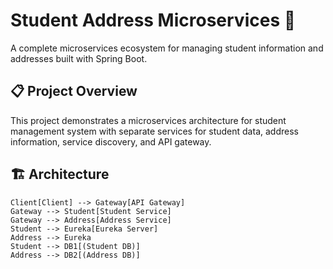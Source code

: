 # Student Address Microservices 🚀

A complete microservices ecosystem for managing student information and addresses built with Spring Boot.

## 📋 Project Overview

This project demonstrates a microservices architecture for student management system with separate services for student data, address information, service discovery, and API gateway.

## 🏗️ Architecture

    Client[Client] --> Gateway[API Gateway]
    Gateway --> Student[Student Service]
    Gateway --> Address[Address Service]
    Student --> Eureka[Eureka Server]
    Address --> Eureka
    Student --> DB1[(Student DB)]
    Address --> DB2[(Address DB)]
